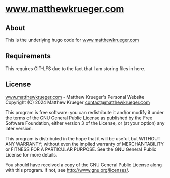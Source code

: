 # www.matthewkrueger.com

## About
This is the underlying hugo code for www.matthewkrueger.com

## Requirements
This requires GIT-LFS due to the fact that I am storing files in here.

## License
www.matthewkrueger.com - Matthew Krueger's Personal Website
Copyright (C) 2024  Matthew Krueger <contact@matthewkrueger.com>

This program is free software: you can redistribute it and/or modify
it under the terms of the GNU General Public License as published by
the Free Software Foundation, either version 3 of the License, or
(at your option) any later version.

This program is distributed in the hope that it will be useful,
but WITHOUT ANY WARRANTY; without even the implied warranty of
MERCHANTABILITY or FITNESS FOR A PARTICULAR PURPOSE.  See the
GNU General Public License for more details.

You should have received a copy of the GNU General Public License
along with this program.  If not, see <http://www.gnu.org/licenses/>.
